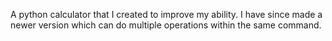 A python calculator that I created to improve my ability. I have since made a newer version which can do multiple operations within the same command.
